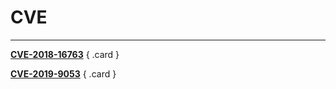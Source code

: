 # __CVE__

--- 

<div class="grid" markdown>

[__CVE-2018-16763__](CVE-2018-16763)
{ .card }

[__CVE-2019-9053__](CVE-2019-9053)
{ .card }

</div>